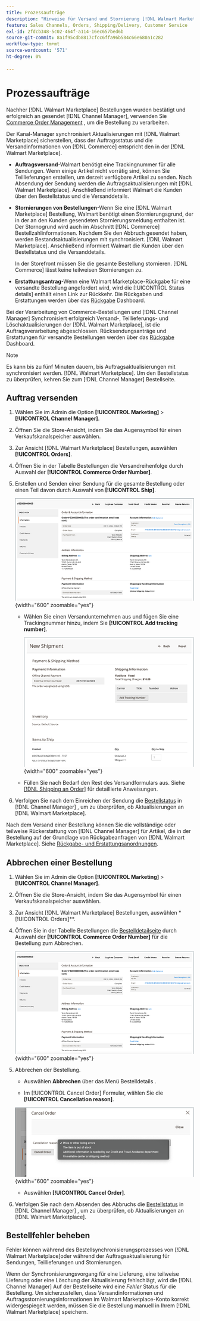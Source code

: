 ```yaml
---
title: Prozessaufträge
description: "Hinweise für Versand und Stornierung [!DNL Walmart Marketplace] Bestellungen von Adobe Commerce und Magento Open Source."
feature: Sales Channels, Orders, Shipping/Delivery, Customer Service
exl-id: 2fdcb348-5c02-464f-a114-16ec657bed6b
source-git-commit: 8a1f95cdb8817cfcc6ffa96b584c66e680a1c282
workflow-type: tm+mt
source-wordcount: '571'
ht-degree: 0%

---
```


# Prozessaufträge

Nachher [!DNL Walmart Marketplace] Bestellungen wurden bestätigt und erfolgreich an gesendet [!DNL Channel Manager], verwenden Sie [Commerce Order Management](https://experienceleague.adobe.com/docs/commerce-admin/stores-sales/order-management/orders/orders.html#orders-workspace) , um die Bestellung zu verarbeiten.

Der Kanal-Manager synchronisiert Aktualisierungen mit [!DNL Walmart Marketplace] sicherstellen, dass der Auftragsstatus und die Versandinformationen von [!DNL Commerce] entspricht den in der [!DNL Walmart Marketplace].

* **Auftragsversand**-Walmart benötigt eine Trackingnummer für alle Sendungen. Wenn einige Artikel nicht vorrätig sind, können Sie Teillieferungen erstellen, um derzeit verfügbare Artikel zu senden. Nach Absendung der Sendung werden die Auftragsaktualisierungen mit [!DNL Walmart Marketplace]. Anschließend informiert Walmart die Kunden über den Bestellstatus und die Versanddetails.

* **Stornierungen von Bestellungen**-Wenn Sie eine [!DNL Walmart Marketplace] Bestellung, Walmart benötigt einen Stornierungsgrund, der in der an den Kunden gesendeten Stornierungsmeldung enthalten ist. Der Stornogrund wird auch im Abschnitt [!DNL Commerce] Bestellzahlinformationen. Nachdem Sie den Abbruch gesendet haben, werden Bestandsaktualisierungen mit synchronisiert. [!DNL Walmart Marketplace]. Anschließend informiert Walmart die Kunden über den Bestellstatus und die Versanddetails.

  In der Storefront müssen Sie die gesamte Bestellung stornieren. [!DNL Commerce] lässt keine teilweisen Stornierungen zu.

* **Erstattungsantrag**-Wenn eine Walmart Marketplace-Rückgabe für eine versandte Bestellung angefordert wird, wird die [!UICONTROL Status details] enthält einen Link zur Rückkehr. Die Rückgaben und Erstattungen werden über das [Rückgabe](return-refund-orders.md) Dashboard.

Bei der Verarbeitung von Commerce-Bestellungen und [!DNL Channel Manager] Synchronisiert erfolgreich Versand-, Teillieferungs- und Löschaktualisierungen der [!DNL Walmart Marketplace], ist die Auftragsverarbeitung abgeschlossen. Rücksendungsanträge und Erstattungen für versandte Bestellungen werden über das [Rückgabe](return-refund-orders.md) Dashboard.

>[!NOTE]
>
> Es kann bis zu fünf Minuten dauern, bis Auftragsaktualisierungen mit synchronisiert werden. [!DNL Walmart Marketplace]. Um den Bestellstatus zu überprüfen, kehren Sie zum [!DNL Channel Manager] Bestellseite.

## Auftrag versenden

1. Wählen Sie im Admin die Option **[!UICONTROL Marketing]** > **[!UICONTROL Channel Manager]**.

1. Öffnen Sie die Store-Ansicht, indem Sie das Augensymbol für einen Verkaufskanalspeicher auswählen.

1. Zur Ansicht [!DNL Walmart Marketplace] Bestellungen, auswählen **[!UICONTROL Orders]**.

1. Öffnen Sie in der Tabelle Bestellungen die Versandreihenfolge durch Auswahl der **[!UICONTROL Commerce Order Number]**.

1. Erstellen und Senden einer Sendung für die gesamte Bestellung oder einen Teil davon durch Auswahl von **[!UICONTROL Ship]**.

   ![Detailansicht einer Commerce-Bestellung für [!DNL Walmart Marketplace] bestellen](assets/order-detail-with-external-order-id.png){width="600" zoomable="yes"}

   * Wählen Sie einen Versandunternehmen aus und fügen Sie eine Trackingnummer hinzu, indem Sie **[!UICONTROL Add tracking number]**.

     ![Detailansicht einer Commerce-Bestellung für [!DNL Walmart Marketplace] bestellen](assets/order-shipment-add-tracking-number.png){width="600" zoomable="yes"}

   * Füllen Sie nach Bedarf den Rest des Versandformulars aus. Siehe [[!DNL Shipping an Order]](https://experienceleague.adobe.com/docs/commerce-admin/stores-sales/order-management/orders/order-ship.html) für detaillierte Anweisungen.

1. Verfolgen Sie nach dem Einreichen der Sendung die [Bestellstatus](manage-orders.md#about-order-status) in [!DNL Channel Manager] , um zu überprüfen, ob Aktualisierungen an [!DNL Walmart Marketplace].

Nach dem Versand einer Bestellung können Sie die vollständige oder teilweise Rückerstattung von [!DNL Channel Manager] für Artikel, die in der Bestellung auf der Grundlage von Rückgabeanfragen von [!DNL Walmart Marketplace]. Siehe [Rückgabe- und Erstattungsanordnungen](return-refund-orders.md).

## Abbrechen einer Bestellung

1. Wählen Sie im Admin die Option **[!UICONTROL Marketing]** > **[!UICONTROL Channel Manager]**.

1. Öffnen Sie die Store-Ansicht, indem Sie das Augensymbol für einen Verkaufskanalspeicher auswählen.

1. Zur Ansicht [!DNL Walmart Marketplace] Bestellungen, auswählen *[!UICONTROL Orders]**.

1. Öffnen Sie in der Tabelle Bestellungen die [Bestelldetailseite](manage-orders.md#view-order-detail) durch Auswahl der **[!UICONTROL Commerce Order Number]** für die Bestellung zum Abbrechen.

   ![Detailansicht einer Commerce-Bestellung für[!DNL Walmart Marketplace]bestellen](assets/order-detail-with-external-order-id.png){width="600" zoomable="yes"}

1. Abbrechen der Bestellung.

   * Auswählen **Abbrechen** über das Menü Bestelldetails .

   * Im [!UICONTROL Cancel Order] Formular, wählen Sie die **[!UICONTROL Cancellation reason]**.

   ![Detailansicht einer Commerce-Bestellung für [!DNL Walmart Marketplace] bestellen](assets/cancel-order-reason-selector.png){width="600" zoomable="yes"}

   * Auswählen **[!UICONTROL Cancel Order]**.

1. Verfolgen Sie nach dem Absenden des Abbruchs die [Bestellstatus](manage-orders.md#about-order-status) in [!DNL Channel Manager] , um zu überprüfen, ob Aktualisierungen an [!DNL Walmart Marketplace].

## Bestellfehler beheben

Fehler können während des Bestellsynchronisierungsprozesses von [!DNL Walmart Marketplace]oder während der Auftragsaktualisierung für Sendungen, Teillieferungen und Stornierungen.

Wenn der Synchronisierungsvorgang für eine Lieferung, eine teilweise Lieferung oder eine Löschung der Aktualisierung fehlschlägt, wird die [!DNL Channel Manager] Auf der Bestellseite wird eine _Fehler_ Status für die Bestellung. Um sicherzustellen, dass Versandinformationen und Auftragsstornierungsinformationen im Walmart Marketplace-Konto korrekt widergespiegelt werden, müssen Sie die Bestellung manuell in Ihrem [!DNL Walmart Marketplace] speichern.


